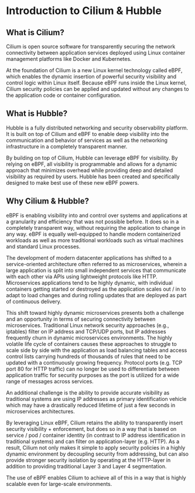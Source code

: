# Introduction to Cilium & Hubble
## What is Cilium?
Cilium is open source software for transparently securing the network connectivity between application services deployed using Linux container management platforms like Docker and Kubernetes.

At the foundation of Cilium is a new Linux kernel technology called eBPF, which enables the dynamic insertion of powerful security visibility and control logic within Linux itself. Because eBPF runs inside the Linux kernel, Cilium security policies can be applied and updated without any changes to the application code or container configuration.

## What is Hubble?
Hubble is a fully distributed networking and security observability platform. It is built on top of Cilium and eBPF to enable deep visibility into the communication and behavior of services as well as the networking infrastructure in a completely transparent manner.

By building on top of Cilium, Hubble can leverage eBPF for visibility. By relying on eBPF, all visibility is programmable and allows for a dynamic approach that minimizes overhead while providing deep and detailed visibility as required by users. Hubble has been created and specifically designed to make best use of these new eBPF powers.

## Why Cilium & Hubble?
eBPF is enabling visibility into and control over systems and applications at a granularity and efficiency that was not possible before. It does so in a completely transparent way, without requiring the application to change in any way. eBPF is equally well-equipped to handle modern containerized workloads as well as more traditional workloads such as virtual machines and standard Linux processes.

The development of modern datacenter applications has shifted to a service-oriented architecture often referred to as microservices, wherein a large application is split into small independent services that communicate with each other via APIs using lightweight protocols like HTTP. Microservices applications tend to be highly dynamic, with individual containers getting started or destroyed as the application scales out / in to adapt to load changes and during rolling updates that are deployed as part of continuous delivery.

This shift toward highly dynamic microservices presents both a challenge and an opportunity in terms of securing connectivity between microservices. Traditional Linux network security approaches (e.g., iptables) filter on IP address and TCP/UDP ports, but IP addresses frequently churn in dynamic microservices environments. The highly volatile life cycle of containers causes these approaches to struggle to scale side by side with the application as load balancing tables and access control lists carrying hundreds of thousands of rules that need to be updated with a continuously growing frequency. Protocol ports (e.g. TCP port 80 for HTTP traffic) can no longer be used to differentiate between application traffic for security purposes as the port is utilized for a wide range of messages across services.

An additional challenge is the ability to provide accurate visibility as traditional systems are using IP addresses as primary identification vehicle which may have a drastically reduced lifetime of just a few seconds in microservices architectures.

By leveraging Linux eBPF, Cilium retains the ability to transparently insert security visibility + enforcement, but does so in a way that is based on service / pod / container identity (in contrast to IP address identification in traditional systems) and can filter on application-layer (e.g. HTTP). As a result, Cilium not only makes it simple to apply security policies in a highly dynamic environment by decoupling security from addressing, but can also provide stronger security isolation by operating at the HTTP-layer in addition to providing traditional Layer 3 and Layer 4 segmentation.

The use of eBPF enables Cilium to achieve all of this in a way that is highly scalable even for large-scale environments.
